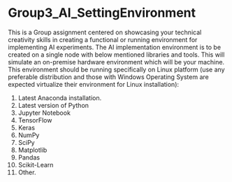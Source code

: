 # Group3_AI_SettingEnvironment
This is a Group assignment centered on showcasing your technical creativity skills in
creating a functional or running environment for implementing AI experiments. The AI
implementation environment is to be created on a single node with below mentioned
libraries and tools. This will simulate an on-premise hardware environment which will be
your machine. This environment should be running specifically on Linux platform (use
any preferable distribution and those with Windows Operating System are expected
virtualize their environment for Linux installation):
1. Latest Anaconda installation.
2. Latest version of Python
3. Jupyter Notebook
4. TensorFlow
5. Keras
6. NumPy
7. SciPy
8. Matplotlib
9. Pandas
10. Scikit-Learn
11. Other.
